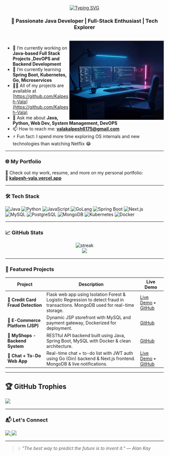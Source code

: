 <!-- README.md for GitHub Profile -->
<p align="center">
  <a href="https://git.io/typing-svg">
    <img src="https://readme-typing-svg.demolab.com?font=Fira+Code&weight=500&size=32&duration=6000&color=15BDF7&center=true&width=435&lines=a+!+Hi%F0%9F%91%8B%2C+I'm+Kalpesh+Vala+!+!+" alt="Typing SVG" />
  </a>
</p>
<h3 align="center">🚀 Passionate Java Developer | Full-Stack Enthusiast | Tech Explorer</h3>
<br>
<img align="right" alt="Coding" width="300" height="250" src="image.jpg">

- 🔭 I’m currently working on **Java-based Full Stack Projects ,DevOPS and Backend Development**
- 🌱 I’m currently learning **Spring Boot, Kubernetes, Go, Microservices**
- 👨‍💻 All of my projects are available at [https://github.com/Kalpesh-Vala](https://github.com/Kalpesh-Vala)
- 💬 Ask me about **Java, Python, Web Dev, System Management, DevOPS**
- 📫 How to reach me: **valakalpesh6175@gmail.com**
- ⚡ Fun fact: I spend more time exploring OS internals and new technologies than watching Netflix 😂

---


### 🌐 My Portfolio

🚀 Check out my work, resume, and more on my personal portfolio:  
**🔗 [kalpesh-vala.vercel.app](https://kalpesh-vala.vercel.app)**


---
### 🛠️ Tech Stack

<p align="left">
  <!-- Core Languages -->
  <img src="https://cdn.jsdelivr.net/gh/devicons/devicon/icons/java/java-original.svg" width="40" alt="Java" />
  <img src="https://cdn.jsdelivr.net/gh/devicons/devicon/icons/python/python-original.svg" width="40" alt="Python" />
  <img src="https://cdn.jsdelivr.net/gh/devicons/devicon/icons/javascript/javascript-original.svg" width="40" alt="JavaScript" />
  <img src="https://cdn.jsdelivr.net/gh/devicons/devicon/icons/go/go-original.svg" width="40" alt="GoLang" />

  <!-- Frameworks -->
  <img src="https://cdn.jsdelivr.net/gh/devicons/devicon/icons/spring/spring-original.svg" width="40" alt="Spring Boot" />
  <img src="https://cdn.jsdelivr.net/gh/devicons/devicon/icons/nextjs/nextjs-original.svg" width="40" alt="Next.js" />

  <!-- Databases -->
  <img src="https://cdn.jsdelivr.net/gh/devicons/devicon/icons/mysql/mysql-original.svg" width="40" alt="MySQL" />
  <img src="https://cdn.jsdelivr.net/gh/devicons/devicon/icons/postgresql/postgresql-original.svg" width="40" alt="PostgreSQL" />
  <img src="https://cdn.jsdelivr.net/gh/devicons/devicon/icons/mongodb/mongodb-original.svg" width="40" alt="MongoDB" />

  <!-- DevOps -->
  <img src="https://cdn.jsdelivr.net/gh/devicons/devicon/icons/kubernetes/kubernetes-plain.svg" width="40" alt="Kubernetes" />
  <img src="https://cdn.jsdelivr.net/gh/devicons/devicon/icons/docker/docker-original.svg" width="40" alt="Docker" />
</p>


---

### 📈 GitHub Stats

<p align="center">
  <img src="https://github-readme-streak-stats.herokuapp.com/?user=Kalpesh-Vala&theme=tokyonight" alt="streak"/>
  <br/>
  <img src="https://github-readme-stats.vercel.app/api/top-langs/?username=Kalpesh-Vala&layout=compact&theme=tokyonight" />
</p>

---

### 🚀 Featured Projects

| Project | Description | Live Demo |
|--------|-------------|------------|
| 🔐 **Credit Card Fraud Detection** | Flask web app using Isolation Forest & Logistic Regression to detect fraud in transactions. MongoDB used for real-time storage. | [Live Demo](https://credit-card-fraud-detection-2oay.onrender.com) • [GitHub](https://github.com/Kalpesh-Vala/Credit-Card-Fraud-Detection) |
| 🛒 **E-Commerce Platform (JSP)** | Dynamic JSP storefront with MySQL and payment gateway, Dockerized for deployment. | [GitHub](https://github.com/Kalpesh-Vala/JAVA-E-commerce) |
| 🧾 **MyShops - Backend System** | RESTful API backend built using Java, Spring Boot, MySQL with Docker & clean architecture. | [GitHub](https://github.com/Kalpesh-Vala/my-shops) |
| 💬 **Chat + To-Do Web App** | Real-time chat + to-do list with JWT auth using Go (Gin) backend & Next.js frontend. MongoDB & live notifications. | [Live Demo](https://go-next-chat.vercel.app) • [GitHub](https://github.com/Kalpesh-Vala/go-next-chat) |

---

## 🏆 GitHub Trophies
![](https://github-profile-trophy.vercel.app/?username=Kalpesh-Vala&theme=radical&no-frame=false&no-bg=true&margin-w=4)

---
### 📬 Let's Connect

<p>
  <a href="https://www.linkedin.com/in/kalpesh-vala-1b2458249" target="_blank">
    <img src="https://img.shields.io/badge/-Kalpesh%20Vala-blue?style=flat-square&logo=Linkedin&logoColor=white" />
  </a>
  <a href="mailto:valakalpesh6175@gmail.com">
    <img src="https://img.shields.io/badge/-Email-red?style=flat-square&logo=gmail&logoColor=white" />
  </a>
</p>

---

> 💡 *"The best way to predict the future is to invent it." — Alan Kay*

